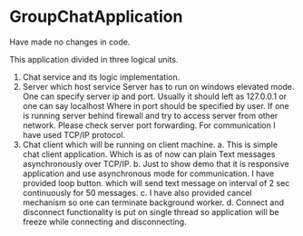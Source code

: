 # GroupChatApplication
Have made no changes in code.

This application divided in three logical units.
  1. Chat service and its logic implementation.
  2. Server which host service
      Server has to run on windows elevated mode.
      One can specify server ip and port. Usually it should left as 127.0.0.1 or one can say localhost
      Where in port should be specified by user.
      If one is running server behind firewall and try to access server from other network. Please check server port forwarding.
      For communication I have used TCP/IP protocol. 
  3. Chat client which will be running on client machine.
      a. This is simple chat client application. Which is as of now can plain Text messages asynchronously over TCP/IP.
      b. Just to show demo that it is responsive application and use asynchronous mode for communication. I have provided loop button. 
         which will send text message on interval of 2 sec continuously for 50 messages.
      c. I have also provided cancel mechanism so one can terminate background worker.
      d. Connect and disconnect functionality is put on single thread so application will be freeze while connecting and disconnecting.
      
  
